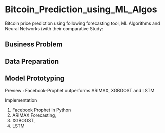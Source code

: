 # Bitcoin_Prediction_using_ML_Algos
Bitcoin price prediction using following forecasting tool, ML Algorithms and Neural Networks (with their comparative Study:

## Business Problem

## Data Preparation

## Model Prototyping

Preview : Facebook-Prophet outperforms ARIMAX, XGBOOST and LSTM

Implementation
1. Facebook Prophet in Python
2. ARIMAX Forecasting,
3. XGBOOST,
4. LSTM
